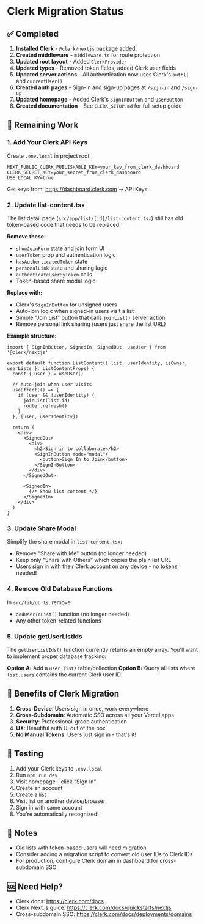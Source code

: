 # Clerk Migration Status

## ✅ Completed

1. **Installed Clerk** - `@clerk/nextjs` package added
2. **Created middleware** - `middleware.ts` for route protection
3. **Updated root layout** - Added `ClerkProvider`
4. **Updated types** - Removed token fields, added Clerk user fields
5. **Updated server actions** - All authentication now uses Clerk's `auth()` and `currentUser()`
6. **Created auth pages** - Sign-in and sign-up pages at `/sign-in` and `/sign-up`
7. **Updated homepage** - Added Clerk's `SignInButton` and `UserButton`
8. **Created documentation** - See `CLERK_SETUP.md` for full setup guide

## 🚧 Remaining Work

### 1. Add Your Clerk API Keys

Create `.env.local` in project root:
```env
NEXT_PUBLIC_CLERK_PUBLISHABLE_KEY=your_key_from_clerk_dashboard
CLERK_SECRET_KEY=your_secret_from_clerk_dashboard
USE_LOCAL_KV=true
```

Get keys from: https://dashboard.clerk.com → API Keys

### 2. Update list-content.tsx

The list detail page (`src/app/list/[id]/list-content.tsx`) still has old token-based code that needs to be replaced:

**Remove these:**
- `showJoinForm` state and join form UI
- `userToken` prop and authentication logic
- `hasAuthenticatedToken` state
- `personalLink` state and sharing logic
- `authenticateUserByToken` calls
- Token-based share modal logic

**Replace with:**
- Clerk's `SignInButton` for unsigned users
- Auto-join logic when signed-in users visit a list
- Simple "Join List" button that calls `joinList()` server action
- Remove personal link sharing (users just share the list URL)

**Example structure:**
```tsx
import { SignInButton, SignedIn, SignedOut, useUser } from '@clerk/nextjs'

export default function ListContent({ list, userIdentity, isOwner, userLists }: ListContentProps) {
  const { user } = useUser()
  
  // Auto-join when user visits
  useEffect(() => {
    if (user && !userIdentity) {
      joinList(list.id)
      router.refresh()
    }
  }, [user, userIdentity])
  
  return (
    <div>
      <SignedOut>
        <div>
          <h2>Sign in to collaborate</h2>
          <SignInButton mode="modal">
            <button>Sign In to Join</button>
          </SignInButton>
        </div>
      </SignedOut>
      
      <SignedIn>
        {/* Show list content */}
      </SignedIn>
    </div>
  )
}
```

### 3. Update Share Modal

Simplify the share modal in `list-content.tsx`:
- Remove "Share with Me" button (no longer needed)
- Keep only "Share with Others" which copies the plain list URL
- Users sign in with their Clerk account on any device - no tokens needed!

### 4. Remove Old Database Functions

In `src/lib/db.ts`, remove:
- `addUserToList()` function (no longer needed)
- Any other token-related functions

### 5. Update getUserListIds

The `getUserListIds()` function currently returns an empty array. You'll want to implement proper database tracking:

**Option A:** Add a `user_lists` table/collection
**Option B:** Query all lists where `list.users` contains the current Clerk user ID

## 🎯 Benefits of Clerk Migration

1. **Cross-Device**: Users sign in once, work everywhere
2. **Cross-Subdomain**: Automatic SSO across all your Vercel apps
3. **Security**: Professional-grade authentication
4. **UX**: Beautiful auth UI out of the box
5. **No Manual Tokens**: Users just sign in - that's it!

## 🧪 Testing

1. Add your Clerk keys to `.env.local`
2. Run `npm run dev`
3. Visit homepage - click "Sign In"
4. Create an account
5. Create a list
6. Visit list on another device/browser
7. Sign in with same account
8. You're automatically recognized!

## 📝 Notes

- Old lists with token-based users will need migration
- Consider adding a migration script to convert old user IDs to Clerk IDs
- For production, configure Clerk domain in dashboard for cross-subdomain SSO

## 🆘 Need Help?

- Clerk docs: https://clerk.com/docs
- Clerk Next.js guide: https://clerk.com/docs/quickstarts/nextjs
- Cross-subdomain SSO: https://clerk.com/docs/deployments/domains

